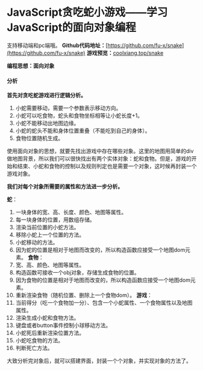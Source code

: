 # JavaScript贪吃蛇小游戏——学习JavaScript的面向对象编程

支持移动端和pc端哦。
**Github代码地址：**[https://github.com/fu-x/snake](https://github.com/fu-x/snake)
**游戏预览：**[coolxiang.top/snake](coolxiang.top/snake)

**编程思想：面向对象**

#### 分析

**首先对贪吃蛇游戏进行逻辑分析。**

1. 小蛇需要移动，需要一个参数表示移动方向。
2. 小蛇可以吃食物，蛇头和食物坐标相等让小蛇长度+1。
3. 小蛇不能移动出地图边缘。
4. 小蛇的蛇头不能和身体位置重叠（不能吃到自己的身体）。
5. 食物位置随机生成。

使用面向对象的思想，就要先找出游戏中存在哪些对象。这里的地图用简单的div做地图背景，所以我们可以很快找出有两个实体对象：蛇和食物。但是，游戏的开始和结束、小蛇和食物的控制以及规则判定也是需要一个对象，这时候再封装一个游戏对象。

**我们对每个对象所需要的属性和方法进一步分析。**

**蛇**：
1. 一块身体的宽、高、长度、颜色、地图等属性。
2. 每一块身体的位置，用数组存储。
3. 渲染当前位置的小蛇方法。
4. 移除小蛇上一个位置的方法。
5. 小蛇移动的方法。
6. 因为蛇的位置是相对于地图而改变的，所以构造函数应接受一个地图dom元素。
**食物**：
1. 宽、高、颜色、地图等属性。
2. 构造函数可接收一个obj对象，存储生成食物的位置。
3. 因为食物的位置是相对于地图而改变的，所以构造函数应接受一个地图dom元素。
4. 重新渲染食物（随机位置、删除上一个食物dom）。
**游戏**：
1. 当前得分（吃一个食物加一分）、包含一个小蛇属性、一个食物属性以及地图属性。
2. 渲染生成小蛇和食物方法。
3. 键盘或者button事件控制小球移动方法。
4. 小蛇死后重新渲染位置方法。
5. 小蛇吃食物的方法。
6. 判断死亡方法。

大致分析完对象后，就可以搭建界面，封装一个个对象，并实现对象的方法了。